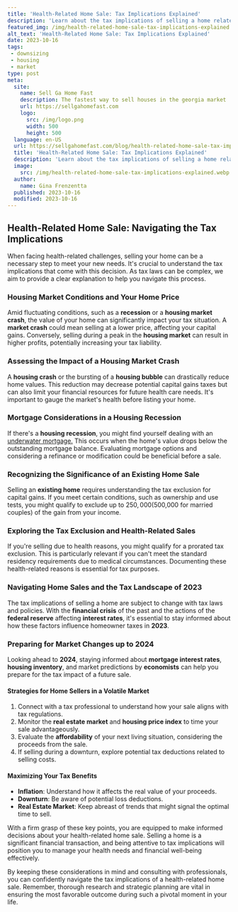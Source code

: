 ```yaml
---
title: 'Health-Related Home Sale: Tax Implications Explained'
description: 'Learn about the tax implications of selling a home related to health issues. Understand how medical deductions and exemptions can affect your tax situation.'
featured_img: /img/health-related-home-sale-tax-implications-explained.webp
alt_text: 'Health-Related Home Sale: Tax Implications Explained'
date: 2023-10-16
tags:
 - downsizing
 - housing
 - market
type: post
meta:
  site:
    name: Sell Ga Home Fast
    description: The fastest way to sell houses in the georgia market
    url: https://sellgahomefast.com
    logo:
      src: /img/logo.png
      width: 500
      height: 500
  language: en-US
  url: https://sellgahomefast.com/blog/health-related-home-sale-tax-implications-explained
  title: 'Health-Related Home Sale: Tax Implications Explained'
  description: 'Learn about the tax implications of selling a home related to health issues. Understand how medical deductions and exemptions can affect your tax situation.'
  image:
    src: /img/health-related-home-sale-tax-implications-explained.webp
  author:
    name: Gina Frenzentta
  published: 2023-10-16
  modified: 2023-10-16
---
```



## Health-Related Home Sale: Navigating the Tax Implications

When facing health-related challenges, selling your home can be a necessary step to meet your new needs. It's crucial to understand the tax implications that come with this decision. As tax laws can be complex, we aim to provide a clear explanation to help you navigate this process.

### Housing Market Conditions and Your Home Price

Amid fluctuating conditions, such as a **recession** or a **housing market crash**, the value of your home can significantly impact your tax situation. A **market crash** could mean selling at a lower price, affecting your capital gains. Conversely, selling during a peak in the **housing market** can result in higher profits, potentially increasing your tax liability.

### Assessing the Impact of a Housing Market Crash

A **housing crash** or the bursting of a **housing bubble** can drastically reduce home values. This reduction may decrease potential capital gains taxes but can also limit your financial resources for future health care needs. It's important to gauge the market's health before listing your home.

### Mortgage Considerations in a Housing Recession

If there's a **housing recession**, you might find yourself dealing with an [underwater   mortgage.](https://sellgahomefast.com/blog/emotional-journey-selling-your-home-for-health) This occurs when the home's value drops below the outstanding mortgage balance. Evaluating mortgage options and considering a refinance or modification could be beneficial before a sale.

### Recognizing the Significance of an Existing Home Sale

Selling an **existing home** requires understanding the tax exclusion for capital gains. If you meet certain conditions, such as ownership and use tests, you might qualify to exclude up to $250,000 ($500,000 for married couples) of the gain from your income.

### Exploring the Tax Exclusion and Health-Related Sales

If you're selling due to health reasons, you might qualify for a prorated tax exclusion. This is particularly relevant if you can't meet the standard residency requirements due to medical circumstances. Documenting these health-related reasons is essential for tax purposes.

### Navigating Home Sales and the Tax Landscape of 2023

The tax implications of selling a home are subject to change with tax laws and policies. With the **financial crisis** of the past and the actions of the **federal reserve** affecting **interest rates**, it's essential to stay informed about how these factors influence homeowner taxes in **2023**.

### Preparing for Market Changes up to 2024

Looking ahead to **2024**, staying informed about **mortgage interest rates**, **housing inventory**, and market predictions by **economists** can help you prepare for the tax impact of a future sale.

#### Strategies for Home Sellers in a Volatile Market

1. Connect with a tax professional to understand how your sale aligns with tax regulations.
2. Monitor the **real estate market** and **housing price index** to time your sale advantageously.
3. Evaluate the **affordability** of your next living situation, considering the proceeds from the sale.
4. If selling during a downturn, explore potential tax deductions related to selling costs.

#### Maximizing Your Tax Benefits
  - **Inflation**: Understand how it affects the real value of your proceeds.
  - **Downturn**: Be aware of potential loss deductions.
  - **Real Estate Market**: Keep abreast of trends that might signal the optimal time to sell.

With a firm grasp of these key points, you are equipped to make informed decisions about your health-related home sale. Selling a home is a significant financial transaction, and being attentive to tax implications will position you to manage your health needs and financial well-being effectively.

By keeping these considerations in mind and consulting with professionals, you can confidently navigate the tax implications of a health-related home sale. Remember, thorough research and strategic planning are vital in ensuring the most favorable outcome during such a pivotal moment in your life.